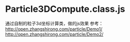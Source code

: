 # Particle3DCompute.class.js
通过自制的粒子3d坐标计算类，做的js效果
参考：
http://open.zhangshirong.com/particle/Demo1/
http://open.zhangshirong.com/particle/Demo2/
